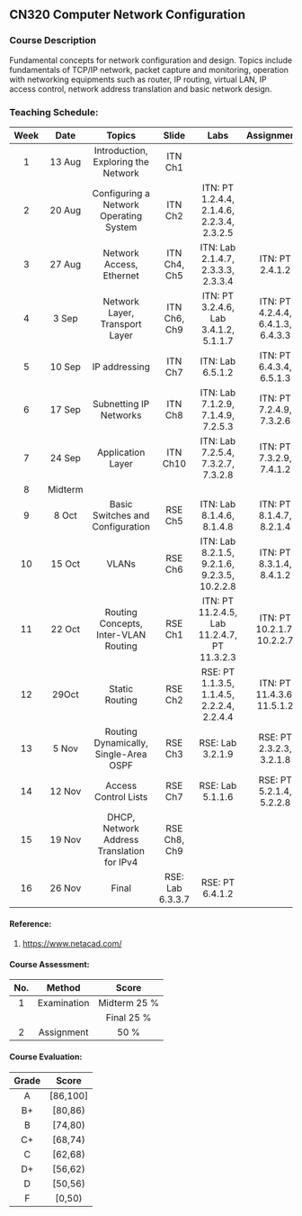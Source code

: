 ## CN320 Computer Network Configuration
### Course Description
   Fundamental concepts for network configuration and design. Topics include fundamentals of TCP/IP network, packet capture and monitoring, operation with networking equipments such as router, IP routing, virtual LAN, IP access control, network address translation and basic network design.

### Teaching Schedule: 
| Week | Date | Topics | Slide | Labs | Assignments |
|:--:|:--:|:--:|:--:|:--:|:--:|
| 1 | 13 Aug | Introduction, Exploring the Network | ITN Ch1 |  |  |
| 2 | 20 Aug |	Configuring a Network Operating System | ITN Ch2 | ITN: PT 1.2.4.4, 2.1.4.6, 2.2.3.4, 2.3.2.5 |  |
| 3 |	27 Aug | Network Access, Ethernet | ITN Ch4, Ch5  | ITN: Lab 2.1.4.7, 2.3.3.3, 2.3.3.4 | ITN: PT 2.4.1.2 |
| 4 | 3 Sep | Network Layer, Transport Layer |  ITN Ch6, Ch9 | ITN: PT 3.2.4.6, Lab 3.4.1.2, 5.1.1.7 | ITN: PT 4.2.4.4, 6.4.1.3, 6.4.3.3 |
| 5 |	10 Sep | IP addressing | ITN Ch7 | ITN: Lab 6.5.1.2 | ITN: PT 6.4.3.4, 6.5.1.3 |
| 6 |	17 Sep | Subnetting IP Networks | ITN Ch8 | ITN: Lab 7.1.2.9, 7.1.4.9, 7.2.5.3 | ITN: PT 7.2.4.9, 7.3.2.6 |
| 7 |	24 Sep | Application Layer | ITN Ch10 | ITN: Lab 7.2.5.4, 7.3.2.7, 7.3.2.8 | ITN: PT 7.3.2.9, 7.4.1.2 |
| 8 |	Midterm | | | |
| 9 |	8 Oct | Basic Switches and Configuration | RSE Ch5 | ITN: Lab 8.1.4.6, 8.1.4.8 | ITN: PT 8.1.4.7, 8.2.1.4 |
| 10 | 15 Oct | VLANs | RSE Ch6 | ITN: Lab 8.2.1.5, 9.2.1.6, 9.2.3.5, 10.2.2.8 | ITN: PT 8.3.1.4, 8.4.1.2 | 
| 11 | 22 Oct | Routing Concepts, Inter-VLAN Routing | RSE Ch1 | ITN: PT 11.2.4.5, Lab 11.2.4.7, PT 11.3.2.3 | ITN: PT 10.2.1.7, 10.2.2.7 |
| 12 | 29Oct | Static Routing | RSE Ch2 | RSE: PT 1.1.3.5, 1.1.4.5, 2.2.2.4, 2.2.4.4 | ITN: PT 11.4.3.6, 11.5.1.2 | 
| 13 | 5 Nov | Routing Dynamically, Single-Area OSPF | RSE Ch3 | RSE: Lab 3.2.1.9 | RSE: PT 2.3.2.3, 3.2.1.8 | 
| 14 | 12 Nov | Access Control Lists | RSE Ch7 | RSE: Lab 5.1.1.6 | RSE: PT 5.2.1.4, 5.2.2.8 | RSE: Lab 6.2.2.5 | RSE: PT 6.2.1.7, 6.2.2.4 | 
| 15 | 19 Nov | DHCP, Network Address Translation for IPv4 | RSE Ch8, Ch9 |
| 16 | 26 Nov | Final | RSE: Lab 6.3.3.7 | RSE: PT 6.4.1.2 | 

#### Reference: 
   1. https://www.netacad.com/

#### Course Assessment: 
| No. | Method | Score | 
|:--:|:--:|:--:|
| 1 | Examination | Midterm 25 % |
| | | Final 25 % |
| 2 | Assignment | 50 % | 

#### Course Evaluation: 
| Grade | Score |
|:--:|:--:|
| A | [86,100] |
| B+ | [80,86) |
| B | [74,80) |
| C+ | [68,74) |
| C |	[62,68) |
| D+ | [56,62) |
| D |	[50,56) |
| F | [0,50) |
